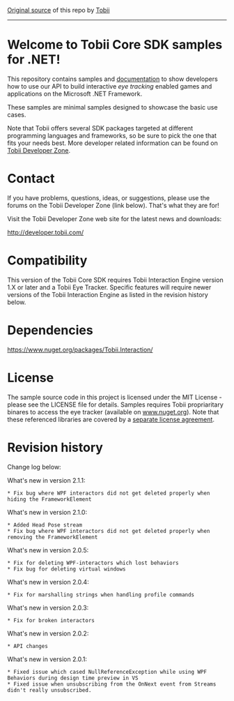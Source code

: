 [Original source](https://github.com/Tobii/CoreSDK) of this repo by [Tobii](https://github.com/Tobii)

----

# Welcome to Tobii Core SDK samples for .NET!

  This repository contains samples and [documentation](https://tobii.github.io/CoreSDK/articles/intro.html) to show developers how to use our API to build interactive _eye tracking_ enabled games and applications on the Microsoft .NET Framework.

  These samples are minimal samples designed to showcase the basic use cases.

  Note that Tobii offers several SDK packages targeted at different programming languages and frameworks, so be sure to pick the one that fits your needs best. More developer related information can be found on [Tobii Developer Zone](http://developer.tobii.com/).

# Contact

  If you have problems, questions, ideas, or suggestions, please use the forums
  on the Tobii Developer Zone (link below). That's what they are for!

  Visit the Tobii Developer Zone web site for the latest news and downloads:

  http://developer.tobii.com/

# Compatibility

  This version of the Tobii Core SDK requires Tobii Interaction Engine version 1.X or later and a Tobii Eye Tracker.
  Specific features will require newer versions of the Tobii Interaction Engine as listed in the revision history below.

# Dependencies
  https://www.nuget.org/packages/Tobii.Interaction/

# License

  The sample source code in this project is licensed under the MIT License - please see the LICENSE file for details. Samples requires Tobii propriaritary binares to access the eye tracker (available on www.nuget.org). Note that these referenced libraries are covered by a [separate license agreement](https://developer.tobii.com/license-agreement/).

# Revision history

Change log below:

What's new in version 2.1.1:

	* Fix bug where WPF interactors did not get deleted properly when hiding the FrameworkElement


What's new in version 2.1.0:

	* Added Head Pose stream
	* Fix bug where WPF interactors did not get deleted properly when removing the FrameworkElement


What's new in version 2.0.5:

	* Fix for deleting WPF-interactors which lost behaviors
	* Fix bug for deleting virtual windows


What's new in version 2.0.4:

	* Fix for marshalling strings when handling profile commands


What's new in version 2.0.3:

	* Fix for broken interactors


What's new in version 2.0.2:

	* API changes


What's new in version 2.0.1:

	* Fixed issue which cased NullReferenceException while using WPF Behaviors during design time preview in VS
	* Fixed issue when unsubscribing from the OnNext event from Streams didn't really unsubscribed.

